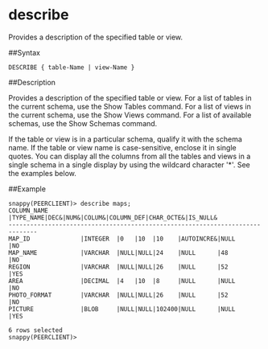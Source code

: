 # describe

Provides a description of the specified table or view.

##Syntax

``` pre
DESCRIBE { table-Name | view-Name }
```

<a id="rtoolsijcomrefdescribe__section_304642192C1C49AE900265836811EF50"></a>
##Description

Provides a description of the specified table or view. For a list of tables in the current schema, use the Show Tables command. For a list of views in the current schema, use the Show Views command. For a list of available schemas, use the Show Schemas command.

If the table or view is in a particular schema, qualify it with the schema name. If the table or view name is case-sensitive, enclose it in single quotes. You can display all the columns from all the tables and views in a single schema in a single display by using the wildcard character '\*'. See the examples below.

##Example

``` pre
snappy(PEERCLIENT)> describe maps;
COLUMN_NAME         |TYPE_NAME|DEC&|NUM&|COLUM&|COLUMN_DEF|CHAR_OCTE&|IS_NULL&
------------------------------------------------------------------------------
MAP_ID              |INTEGER  |0   |10  |10    |AUTOINCRE&|NULL      |NO
MAP_NAME            |VARCHAR  |NULL|NULL|24    |NULL      |48        |NO
REGION              |VARCHAR  |NULL|NULL|26    |NULL      |52        |YES
AREA                |DECIMAL  |4   |10  |8     |NULL      |NULL      |NO
PHOTO_FORMAT        |VARCHAR  |NULL|NULL|26    |NULL      |52        |NO
PICTURE             |BLOB     |NULL|NULL|102400|NULL      |NULL      |YES

6 rows selected
snappy(PEERCLIENT)>
```


